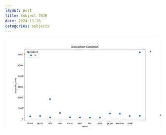 ```yaml
---
layout: post
title: Subject 7026
date: 2024-11-20
categories: subjects
---
```


![](data/7026/run-8/7026_rt_acc_fuzzy_delay.png)
